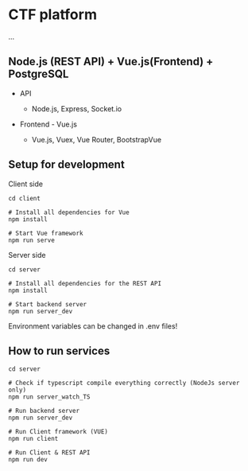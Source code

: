 # CTF platform
...
## Node.js (REST API) + Vue.js(Frontend) + PostgreSQL

- API
  - Node.js, Express, Socket.io

- Frontend - Vue.js
  - Vue.js, Vuex, Vue Router, BootstrapVue

## Setup for development
Client side
```
cd client

# Install all dependencies for Vue
npm install

# Start Vue framework
npm run serve
```

Server side
```
cd server

# Install all dependencies for the REST API
npm install

# Start backend server
npm run server_dev
```
Environment variables can be changed in .env files!


## How to run services
```
cd server

# Check if typescript compile everything correctly (NodeJs server only)
npm run server_watch_TS

# Run backend server
npm run server_dev

# Run Client framework (VUE)
npm run client

# Run Client & REST API
npm run dev
```
